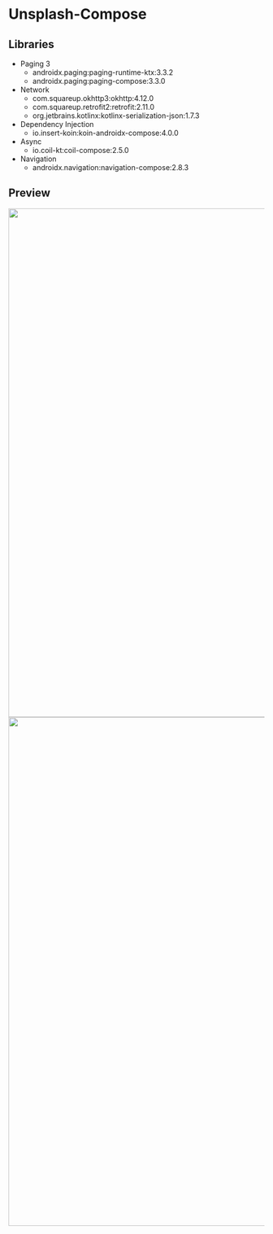 # Unsplash-Compose
## Libraries
- Paging 3
  - androidx.paging:paging-runtime-ktx:3.3.2
  - androidx.paging:paging-compose:3.3.0 
- Network
  - com.squareup.okhttp3:okhttp:4.12.0
  - com.squareup.retrofit2:retrofit:2.11.0
  - org.jetbrains.kotlinx:kotlinx-serialization-json:1.7.3  
- Dependency Injection
  - io.insert-koin:koin-androidx-compose:4.0.0
- Async
  - io.coil-kt:coil-compose:2.5.0
- Navigation
  - androidx.navigation:navigation-compose:2.8.3


## Preview
<img src="https://github.com/user-attachments/assets/a796d10e-b714-49b5-a58f-835216186992" height="1000"/>
<img src="https://github.com/user-attachments/assets/c5d968fd-3c78-43dd-b584-0deaa991ac1b" height="1000"/>
